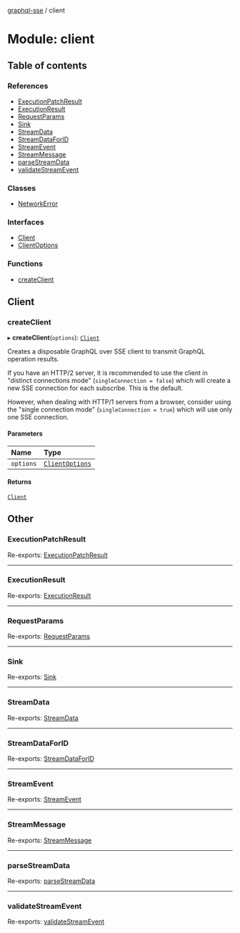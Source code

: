 [graphql-sse](../README.md) / client

# Module: client

## Table of contents

### References

- [ExecutionPatchResult](client.md#executionpatchresult)
- [ExecutionResult](client.md#executionresult)
- [RequestParams](client.md#requestparams)
- [Sink](client.md#sink)
- [StreamData](client.md#streamdata)
- [StreamDataForID](client.md#streamdataforid)
- [StreamEvent](client.md#streamevent)
- [StreamMessage](client.md#streammessage)
- [parseStreamData](client.md#parsestreamdata)
- [validateStreamEvent](client.md#validatestreamevent)

### Classes

- [NetworkError](../classes/client.NetworkError.md)

### Interfaces

- [Client](../interfaces/client.Client.md)
- [ClientOptions](../interfaces/client.ClientOptions.md)

### Functions

- [createClient](client.md#createclient)

## Client

### createClient

▸ **createClient**(`options`): [`Client`](../interfaces/client.Client.md)

Creates a disposable GraphQL over SSE client to transmit
GraphQL operation results.

If you have an HTTP/2 server, it is recommended to use the client
in "distinct connections mode" (`singleConnection = false`) which will
create a new SSE connection for each subscribe. This is the default.

However, when dealing with HTTP/1 servers from a browser, consider using
the "single connection mode" (`singleConnection = true`) which will
use only one SSE connection.

#### Parameters

| Name | Type |
| :------ | :------ |
| `options` | [`ClientOptions`](../interfaces/client.ClientOptions.md) |

#### Returns

[`Client`](../interfaces/client.Client.md)

## Other

### ExecutionPatchResult

Re-exports: [ExecutionPatchResult](../interfaces/common.ExecutionPatchResult.md)

___

### ExecutionResult

Re-exports: [ExecutionResult](../interfaces/common.ExecutionResult.md)

___

### RequestParams

Re-exports: [RequestParams](../interfaces/common.RequestParams.md)

___

### Sink

Re-exports: [Sink](../interfaces/common.Sink.md)

___

### StreamData

Re-exports: [StreamData](common.md#streamdata)

___

### StreamDataForID

Re-exports: [StreamDataForID](common.md#streamdataforid)

___

### StreamEvent

Re-exports: [StreamEvent](common.md#streamevent)

___

### StreamMessage

Re-exports: [StreamMessage](../interfaces/common.StreamMessage.md)

___

### parseStreamData

Re-exports: [parseStreamData](common.md#parsestreamdata)

___

### validateStreamEvent

Re-exports: [validateStreamEvent](common.md#validatestreamevent)
